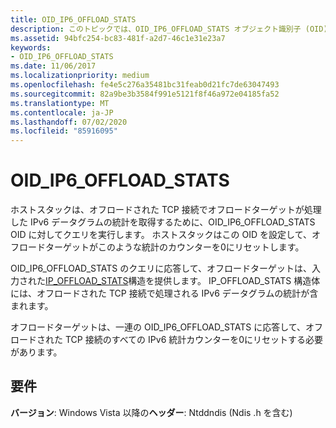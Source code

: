```yaml
---
title: OID_IP6_OFFLOAD_STATS
description: このトピックでは、OID_IP6_OFFLOAD_STATS オブジェクト識別子 (OID) について説明します。
ms.assetid: 94bfc254-bc83-481f-a2d7-46c1e31e23a7
keywords:
- OID_IP6_OFFLOAD_STATS
ms.date: 11/06/2017
ms.localizationpriority: medium
ms.openlocfilehash: fe4e5c276a35481bc31feab0d21fc7de63047493
ms.sourcegitcommit: 82a9be3b3584f991e5121f8f46a972e04185fa52
ms.translationtype: MT
ms.contentlocale: ja-JP
ms.lasthandoff: 07/02/2020
ms.locfileid: "85916095"
---
```

# <a name="oid_ip6_offload_stats"></a>OID_IP6_OFFLOAD_STATS

ホストスタックは、オフロードされた TCP 接続でオフロードターゲットが処理した IPv6 データグラムの統計を取得するために、OID_IP6_OFFLOAD_STATS OID に対してクエリを実行します。 ホストスタックはこの OID を設定して、オフロードターゲットがこのような統計のカウンターを0にリセットします。

OID_IP6_OFFLOAD_STATS のクエリに応答して、オフロードターゲットは、入力された[IP_OFFLOAD_STATS](https://docs.microsoft.com/windows-hardware/drivers/ddi/ndischimney/ns-ndischimney-_ip_offload_stats)構造を提供します。 IP_OFFLOAD_STATS 構造体には、オフロードされた TCP 接続で処理される IPv6 データグラムの統計が含まれます。

オフロードターゲットは、一連の OID_IP6_OFFLOAD_STATS に応答して、オフロードされた TCP 接続のすべての IPv6 統計カウンターを0にリセットする必要があります。

## <a name="requirements"></a>要件

**バージョン**: Windows Vista 以降の**ヘッダー**: Ntddndis (Ndis .h を含む)

